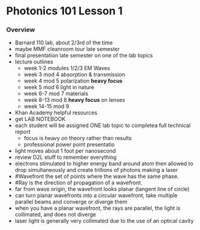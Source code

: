 # Photonics 101 Lesson 1
### Overview
- Barnard 110 lab, about 2/3rd of the time
- maybe MMF cleanroom tour late semester
- final presentation late semester on one of the lab topics
- lecture outlines
  - week 1-2 modules 1/2/3 EM Waves
  - week 3 mod 4 absorption & transmission
  - week 4 mod 5 polarization **heavy focus**
  - week 5 mod 6 light in nature
  - week 6-7 mod 7 materials
  - week 8-13 mod 8 **heavy focus** on lenses
  - week 14-15 mod 9
- Khan Academy helpful resources
- get LAB NOTEBOOK
- each student will be assigned ONE lab topic to completea full technical report
  - focus is heavy on theory rather than results
  - professional power point presentatio
- light moves about 1 foot per nanosecond
- review D2L stuff to remember everything
- electrons stimulated to higher energy band around atom then allowed to drop simultaneously and create trillions of photons making a laser
- #Wavefront the set of points where the wave has the same phase.
- #Ray is the direction of propagation of a wavefront.
- far from wave origin, the wavefront looks planar (tangent line of circle)
- can turn planar wavefronts into a circular wavefront, take multiple parallel beams and converge or diverge them
- when you have a planar wavefront, the rays are parallel, the light is collimated, and does not diverge
- laser light is generally very collimated due to the use of an optical cavity
